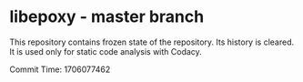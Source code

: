 # libepoxy - master branch

This repository contains frozen state of the repository.
Its history is cleared. It is used only for static code
analysis with Codacy.

Commit Time: 1706077462